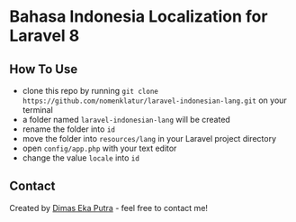 # Bahasa Indonesia Localization for Laravel 8 


## How To Use
- clone this repo by running `git clone https://github.com/nomenklatur/laravel-indonesian-lang.git` on your terminal
- a folder named `laravel-indonesian-lang` will be created
- rename the folder into `id`
- move the folder into `resources/lang` in your Laravel project directory
- open `config/app.php` with your text editor
- change the value `locale` into `id`


## Contact
Created by [Dimas Eka Putra](https://www.linkedin.com/in/masdimasekaputra/) - feel free to contact me!

